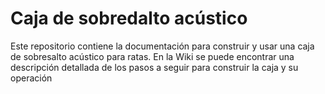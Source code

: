# Caja de sobredalto acústico

Este repositorio contiene la documentación para construir y usar una caja de sobresalto acústico para ratas. En la Wiki se puede encontrar una descripción detallada de los pasos a seguir para construir la caja y su operación
